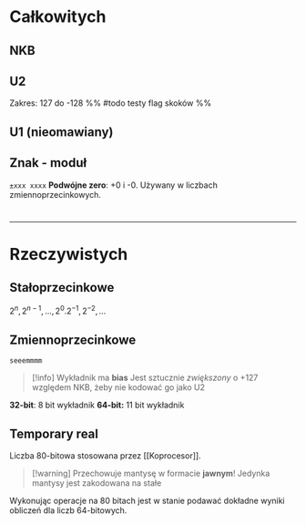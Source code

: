 # Całkowitych
## NKB
## U2
Zakres: 127 do -128
%% #todo testy flag skoków %%
## U1 (nieomawiany)
## Znak - moduł
`±xxx xxxx`
**Podwójne zero**: +0 i -0.
Używany w liczbach zmiennoprzecinkowych.

#
---
# Rzeczywistych
## Stałoprzecinkowe
$2^n, 2^{n-1},...,2^0 . 2^{-1}, 2^{-2},...$
## Zmiennoprzecinkowe
`seeemmmm`
>[!info] Wykładnik ma **bias**
>Jest sztucznie *zwiększony* o +127 względem NKB, żeby nie kodować go jako U2

**32-bit**: 8 bit wykładnik 
**64-bit:** 11 bit wykładnik
## Temporary real

Liczba 80-bitowa stosowana przez [[Koprocesor]].
>[!warning] Przechowuje mantysę w formacie **jawnym**!
>Jedynka mantysy jest zakodowana na stałe

Wykonując operacje na 80 bitach jest w stanie podawać dokładne wyniki obliczeń dla liczb 64-bitowych.